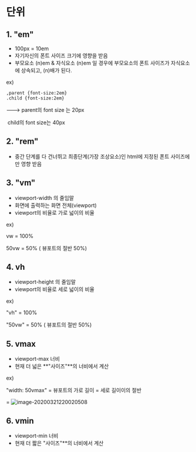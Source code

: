 # 단위

## 1. "em"

- 100px = 10em
-  자기자신의 폰트 사이즈 크기에 영향을 받음
- 부모요소 (n)em & 자식요소 (n)em 일 경우에 부모요소의 폰트 사이즈가 자식요소에 상속되고, (n)배가 된다.

ex)

```
,parent {font-size:2em}
.child {font-size:2em}
```

---> parent의 font size 는 20px 

​		child의 font size는 40px

## 2. "rem"

- 중간 단계를 다 건너뛰고 최종단계(가장 조상요소)인 html에 지정된 폰트 사이즈에만 영향 받음

## 3. "vm"

- viewport-width 의 줄임말
- 화면에 출력하는 화면 전체(viewport)
- viewport의 비율로 가로 넓이의 비율

ex)

vw = 100%

50vw = 50% ( 뷰포트의 절반 50%)

## 4. vh

- viewport-height 의 줄임말
- viewport의 비율로 세로 넓이의 비율

ex)

"vh" = 100%

"50vw" = 50% ( 뷰포트의 절반 50%)

## 5. vmax

- viewport-max 너비
- 현재 더 넓은 **"사이즈"**의 너비에서 계산

ex)

"width: 50vmax" = 뷰포트의 가로 길이 = 세로 길이이의 절반

= ![image-20200321220020508](C:\Users\강호승\AppData\Roaming\Typora\typora-user-images\image-20200321220020508.png)

## 6. vmin

- viewport-min 너비
- 현재 더 짧은 "사이즈"**의 너비에서 계산